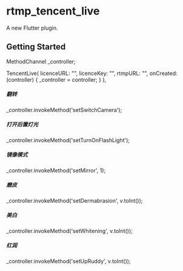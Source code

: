 # rtmp_tencent_live

A new Flutter plugin.

## Getting Started


MethodChannel _controller;


TencentLive(
    licenceURL: "",
    licenceKey: "",
    rtmpURL: "",
    onCreated: (controller) {
    _controller = controller;
    }
),

##### 翻转
_controller.invokeMethod('setSwitchCamera');

##### 打开后置灯光
_controller.invokeMethod('setTurnOnFlashLight');

##### 镜像模式
_controller.invokeMethod('setMirror', 1);

##### 磨皮  
_controller.invokeMethod('setDermabrasion', v.toInt());

##### 美白  
_controller.invokeMethod('setWhitening', v.toInt());

##### 红润
_controller.invokeMethod('setUpRuddy', v.toInt());